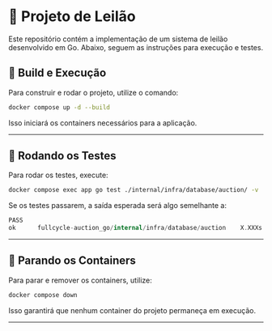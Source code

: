 # 📌 Projeto de Leilão

Este repositório contém a implementação de um sistema de leilão desenvolvido em Go. Abaixo, seguem as instruções para execução e testes.

## 🚀 Build e Execução

Para construir e rodar o projeto, utilize o comando:

```bash
docker compose up -d --build
```

Isso iniciará os containers necessários para a aplicação.

---

## 🧪 Rodando os Testes

Para rodar os testes, execute:

```bash
docker compose exec app go test ./internal/infra/database/auction/ -v
```

Se os testes passarem, a saída esperada será algo semelhante a:

```swift
PASS
ok      fullcycle-auction_go/internal/infra/database/auction    X.XXXs
```

---

## 🛑 Parando os Containers

Para parar e remover os containers, utilize:

```bash
docker compose down
```

Isso garantirá que nenhum container do projeto permaneça em execução.

---
